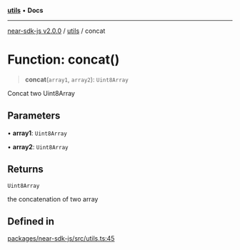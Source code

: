 [**utils**](../README.md) • **Docs**

***

[near-sdk-js v2.0.0](../../packages.md) / [utils](../README.md) / concat

# Function: concat()

> **concat**(`array1`, `array2`): `Uint8Array`

Concat two Uint8Array

## Parameters

• **array1**: `Uint8Array`

• **array2**: `Uint8Array`

## Returns

`Uint8Array`

the concatenation of two array

## Defined in

[packages/near-sdk-js/src/utils.ts:45](https://github.com/dim-daskalov/near-sdk-js/blob/55c8ffce45a02e867988513feedc0b7da3bce940/packages/near-sdk-js/src/utils.ts#L45)
